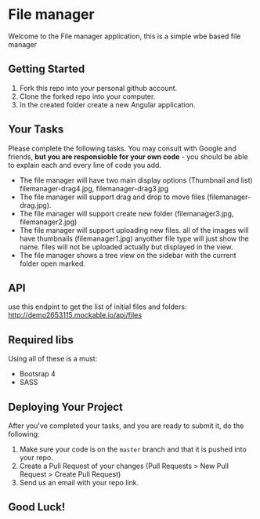 # File manager

Welcome to the File manager application, this is a simple wbe based file manager


## Getting Started
1. Fork this repo into your personal github account.
2. Clone the forked repo into your computer.
3. In the created folder create a new Angular application.

## Your Tasks
Please complete the following tasks. You may consult with Google and friends, **but you are responsioble for your own code** - you should be able to explain each and every line of code you add.
- The file manager will have two main display options (Thumbnail and list) filemanager-drag4.jpg, filemanager-drag3.jpg
- The file manager will support drag and drop to move files (filemanager-drag.jpg).
- The file manager will support create new folder (filemanager3.jpg, filemanager2.jpg)
- The file manager will support uploading new files. all of the images will have thumbnails (filemanager1.jpg) anyother file type will just show the name. files will not be uploaded actually but displayed in the view.
- The file manager shows a tree view on the sidebar with the current folder open marked.

## API
use this endpint to get the list of initial files and folders: 
http://demo2653115.mockable.io/api/files

## Required libs
Using all of these is a must:
- Bootsrap 4
- SASS

## Deploying Your Project
After you've completed your tasks, and you are ready to submit it, do the following:
1. Make sure your code is on the `master` branch and that it is pushed into your repo.
2. Create a Pull Request of your changes (Pull Requests > New Pull Request > Create Pull Request)
3. Send us an email with your repo link.

## Good Luck!
